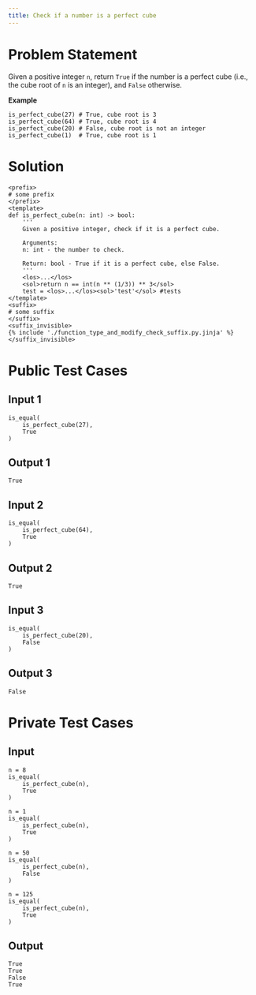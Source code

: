 ```yaml
---
title: Check if a number is a perfect cube
---
```


# Problem Statement

Given a positive integer `n`, return `True` if the number is a perfect cube (i.e., the cube root of `n` is an integer), and `False` otherwise.

**Example**
```py3
is_perfect_cube(27) # True, cube root is 3
is_perfect_cube(64) # True, cube root is 4
is_perfect_cube(20) # False, cube root is not an integer
is_perfect_cube(1)  # True, cube root is 1
```



# Solution
```py3 test.py -r 'python test.py'
<prefix>
# some prefix   
</prefix>
<template>
def is_perfect_cube(n: int) -> bool:
    '''
    Given a positive integer, check if it is a perfect cube.

    Arguments:
    n: int - the number to check.

    Return: bool - True if it is a perfect cube, else False.
    '''
    <los>...</los>
    <sol>return n == int(n ** (1/3)) ** 3</sol>
    test = <los>...</los><sol>'test'</sol> #tests
</template>
<suffix>
# some suffix
</suffix>
<suffix_invisible>
{% include './function_type_and_modify_check_suffix.py.jinja' %}
</suffix_invisible>
```


# Public Test Cases


## Input 1
```
is_equal(
    is_perfect_cube(27),
    True
)
```

## Output 1
```
True
```

## Input 2
```
is_equal(
    is_perfect_cube(64),
    True
)
```

## Output 2
```
True
```

## Input 3
```
is_equal(
    is_perfect_cube(20),
    False
) 
```

## Output 3
```
False
```

# Private Test Cases

## Input
```
n = 8
is_equal(
    is_perfect_cube(n),
    True
)

n = 1
is_equal(
    is_perfect_cube(n),
    True
)

n = 50
is_equal(
    is_perfect_cube(n),
    False
)

n = 125
is_equal(
    is_perfect_cube(n),
    True
)
```

## Output
```
True
True
False
True
```
